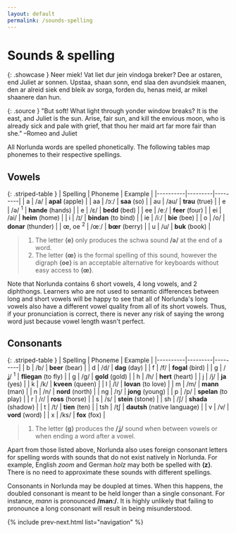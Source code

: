 ```yaml
---
layout: default
permalink: /sounds-spelling
---
```


# Sounds & spelling

{: .showcase }
Neer miek! Vat liet dur jein vindoga breker? Dee ar ostaren, end Juliet ar sonnen. Upstaa, shaan sonn, end slaa den avundsiek maanen, den ar alreid siek end bleik av sorga, forden du, henas meid, ar mikel shaanere dan hun.

{: .source }
"But soft! What light through yonder window breaks? It is the east, and Juliet is the sun. Arise, fair sun, and kill the envious moon, who is already sick and pale with grief, that thou her maid art far more fair than she." –Romeo and Juliet

All Norlunda words are spelled phonetically. The following tables map phonemes to their respective spellings.

## Vowels

{: .striped-table }
| Spelling | Phoneme | Example |
|----------|---------|---------|
| a | /a/ | **apal** (apple) |
| aa | /ɔː/ | **saa** (so) |
| au | /au/ | **trau** (true) |
| e | /ə/ <sup>1</sup> | **hande** (hands) |
| e | /ɛ/ | **bedd** (bed) |
| ee | /eː/ | **feer** (four) |
| ei | /ai/ | **heim** (home) |
| i | /ɪ/ | **bindan** (to bind) |
| ie | /iː/ | **bie** (bee) |
| o | /o/ | **donar** (thunder) |
| œ, oe <sup>2</sup> | /œː/ | **bœr** (berry) |
| u | /u/ | **buk** (book) |

> 1. The letter **⟨e⟩** only produces the schwa sound **/ə/** at the end of a word.
> 2. The letter **⟨œ⟩** is the formal spelling of this sound, however the digraph **⟨oe⟩** is an acceptable alternative for keyboards without easy access to **⟨œ⟩**.

Note that Norlunda contains 6 short vowels, 4 long vowels, and 2 diphthongs. Learners who are not used to semantic differences between long and short vowels will be happy to see that all of Norlunda's long vowels also have a different vowel quality from all of its short vowels. Thus, if your pronunciation is correct, there is never any risk of saying the wrong word just because vowel length wasn't perfect.

## Consonants

{: .striped-table }
| Spelling | Phoneme | Example |
|----------|---------|---------|
| b | /b/ | **beer** (bear) |
| d | /d/ | **dag** (day) |
| f | /f/ | **fogal** (bird) |
| g | /ʝ/ <sup>1</sup> | **fliegan** (to fly) |
| g | /g/ | **gold** (gold) |
| h | /h/ | **hert** (heart) |
| j | /j/ | **ja** (yes) |
| k | /k/ | **kveen** (queen) |
| l | /l/ | **lovan** (to love) |
| m | /m/ | **mann** (man) |
| n | /n/ | **nord** (north) |
| ng | /ŋ/ | **jong** (young) |
| p | /p/ | **spelan** (to play) |
| r | /ɾ/ | **ross** (horse) |
| s | /s/ | **stein** (stone) |
| sh | /ʃ/ | **shada** (shadow) |
| t | /t/ | **tien** (ten) |
| tsh | /t̠ʃ | **dautsh** (native language) |
| v | /v/ | **vord** (word) |
| x | /ks/ | **fox** (fox) |

> 1. The letter **⟨g⟩** produces the **/ʝ/** sound when between vowels or when ending a word after a vowel.

Apart from those listed above, Norlunda also uses foreign consonant letters for spelling words with sounds that do not exist natively in Norlunda. For example, English _zoom_ and German _holz_ may both be spelled with **⟨z⟩**. There is no need to approximate these sounds with different spellings.

Consonants in Norlunda may be doupled at times. When this happens, the doubled consonant is meant to be held longer than a single consonant. For instance, _mann_ is pronounced **/manː/**. It is highly unlikely that failing to pronounce a long consonant will result in being misunderstood.


{% include prev-next.html list="navigation" %}